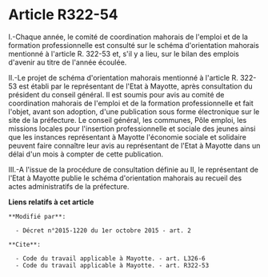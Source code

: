 # Article R322-54

I.-Chaque année, le comité de coordination mahorais de l'emploi et de la formation professionnelle est consulté sur le schéma
d'orientation mahorais mentionné à l'article R. 322-53 et, s'il y a lieu, sur le bilan des emplois d'avenir au titre de
l'année écoulée. 

II.-Le projet de schéma d'orientation mahorais mentionné à l'article R. 322-53 est établi par le représentant de l'Etat à
Mayotte, après consultation du président du conseil général. Il est soumis pour avis au comité de coordination mahorais de
l'emploi et de la formation professionnelle et fait l'objet, avant son adoption, d'une publication sous forme électronique
sur le site de la préfecture. Le conseil général, les communes,            Pôle emploi, les missions locales pour l'insertion
professionnelle et sociale des jeunes ainsi que les instances représentant à Mayotte l'économie sociale et solidaire peuvent
faire connaître leur avis au représentant de l'Etat à Mayotte dans un délai d'un mois à compter de cette publication. 

III.-A l'issue de la procédure de consultation définie au II, le représentant de l'Etat à Mayotte publie le schéma
d'orientation mahorais au recueil des actes administratifs de la préfecture.

**Liens relatifs à cet article**

	**Modifié par**:

	  - Décret n°2015-1220 du 1er octobre 2015 - art. 2

	**Cite**:

	  - Code du travail applicable à Mayotte. - art. L326-6
	  - Code du travail applicable à Mayotte. - art. R322-53

